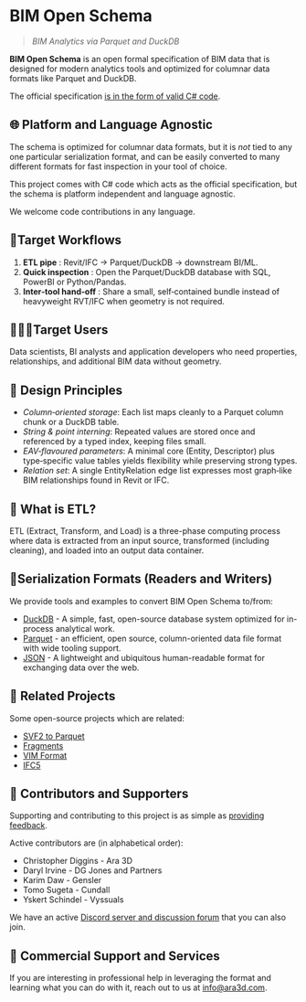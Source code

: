 # BIM Open Schema 

>  _BIM Analytics via Parquet and DuckDB_

**BIM Open Schema** is an open formal specification of BIM data that is designed for modern 
analytics tools and optimized for columnar data formats like Parquet and DuckDB. 

The official specification [is in the form of valid C# code](https://github.com/ara3d/bim-open-schema/blob/main/src/Ara3D.BimOpenSchema/BIMOpenSchema.cs).

## 🌐 Platform and Language Agnostic 

The schema is optimized for columnar data formats, but it is *not* tied to any one particular serialization format, 
and can be easily converted to many different formats for fast inspection in your tool of choice. 

This project comes with C# code which acts as the official specification, but the schema is platform independent 
and language agnostic. 

We welcome code contributions in any language. 

## 🎯Target Workflows

1. **ETL pipe**  :  Revit/IFC -> Parquet/DuckDB -> downstream BI/ML.
2. **Quick inspection**  :  Open the Parquet/DuckDB database with SQL, PowerBI or Python/Pandas.
3. **Inter‑tool hand‑off**  :  Share a small, self‑contained bundle instead of heavyweight RVT/IFC when geometry is not required.

## 🧑‍🤝‍🧑Target Users

Data scientists, BI analysts and application developers who need properties, relationships, and additional BIM data without 
geometry. 

## 📐 Design Principles

- _Column‑oriented storage_: Each list maps cleanly to a Parquet column chunk or a DuckDB table.
- _String & point interning_: Repeated values are stored once and referenced by a typed index, keeping files small.
- _EAV‑flavoured parameters_: A minimal core (Entity, Descriptor) plus type‑specific value tables yields flexibility while preserving strong types.
- _Relation set_: A single EntityRelation edge list expresses most graph‑like BIM relationships found in Revit or IFC.

## 🤔 What is ETL? 

ETL (Extract, Transform, and Load) is a three-phase computing process where data is extracted from an input source, 
transformed (including cleaning), and loaded into an output data container.

## 📝Serialization Formats (Readers and Writers) 

We provide tools and examples to convert BIM Open Schema to/from:

- [DuckDB](https://duckdb.org/) - A simple, fast, open-source database system optimized for in-process analytical work.
- [Parquet](https://parquet.apache.org/) - an efficient, open source, column-oriented data file format with wide tooling support.
- [JSON](https://json.org) - A lightweight and ubiquitous human-readable format for exchanging data over the web.

## 🔗 Related Projects

Some open-source projects which are related:

- [SVF2 to Parquet](https://github.com/wallabyway/vibe-duckdb-svf2-properties)
- [Fragments](https://github.com/ThatOpen/engine_fragment) 
- [VIM Format](https://github.com/vimaec/vim-format)
- [IFC5](https://github.com/buildingSMART/IFC5-development)

## 👥 Contributors and Supporters

Supporting and contributing to this project is as simple as [providing feedback](https://github.com/ara3d/bim-open-schema/issues/new?template=feedback.md).

Active contributors are (in alphabetical order): 

* Christopher Diggins - Ara 3D
* Daryl Irvine - DG Jones and Partners 
* Karim Daw - Gensler
* Tomo Sugeta - Cundall
* Yskert Schindel - Vyssuals

We have an active [Discord server and discussion forum](https://discord.gg/u3MtaAASGu) that you can also join.

## 💼 Commercial Support and Services 

If you are interesting in professional help in leveraging the format and learning what you can do with it, reach out to 
us at [info@ara3d.com](mailto:info@ara3d.com).
